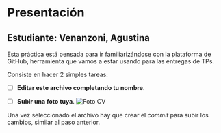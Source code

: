 # Presentación

## Estudiante: Venanzoni, Agustina

Esta práctica está pensada para ir familiarizándose con la plataforma de GitHub, herramienta que vamos a estar usando para las entregas de TPs.

Consiste en hacer 2 simples tareas:
- [ ] **Editar este archivo completando tu nombre**. 

- [ ] **Subir una foto tuya**. ![Foto CV](https://github.com/algo1unsam/tp0-presentacion-agusvenanzoni/assets/118057842/234a3fb0-988d-4d89-b0a5-30eab04791b0)

Una vez seleccionado el archivo hay que crear el _commit_ para subir los cambios, similar al paso anterior.
